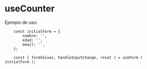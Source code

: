 # useCounter

Ejemplo de uso:
```
    const initialForm = {
        nombre: '',
        edad: '',
        email: '',
    };
    
    const [ formValues, handleInputChange, reset ] = useForm ( initialForm );
```
